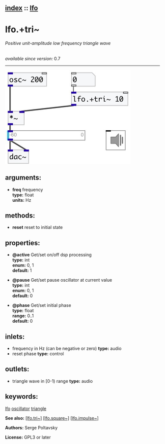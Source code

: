 [index](index.html) :: [lfo](category_lfo.html)
---

# lfo.+tri~

###### Positive unit-amplitude low frequency triangle wave

*available since version:* 0.7

---




[![example](../examples/img/lfo.%2Btri~.jpg)](../examples/pd/lfo.%2Btri~.pd)



## arguments:

* **freq**
frequency<br>
__type:__ float<br>
__units:__ Hz<br>



## methods:

* **reset**
reset to initial state<br>




## properties:

* **@active** 
Get/set on/off dsp processing<br>
__type:__ int<br>
__enum:__ 0, 1<br>
__default:__ 1<br>

* **@pause** 
Get/set pause oscillator at current value<br>
__type:__ int<br>
__enum:__ 0, 1<br>
__default:__ 0<br>

* **@phase** 
Get/set initial phase<br>
__type:__ float<br>
__range:__ 0..1<br>
__default:__ 0<br>



## inlets:

* frequency in Hz (can be negative or zero) 
__type:__ audio<br>
* reset phase 
__type:__ control<br>



## outlets:

* triangle wave in [0-1) range
__type:__ audio<br>



## keywords:

[lfo](keywords/lfo.html)
[oscillator](keywords/oscillator.html)
[triangle](keywords/triangle.html)



**See also:**
[\[lfo.tri~\]](lfo.tri~.html)
[\[lfo.square~\]](lfo.square~.html)
[\[lfo.impulse~\]](lfo.impulse~.html)




**Authors:** Serge Poltavsky




**License:** GPL3 or later





